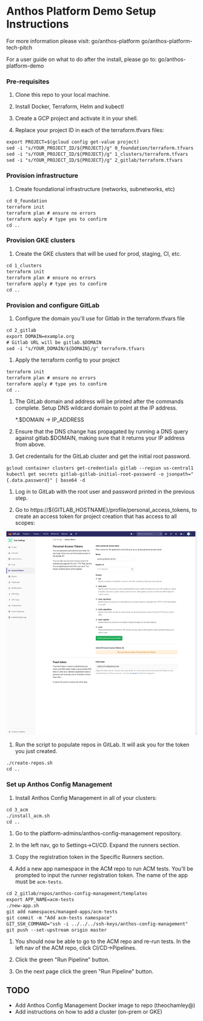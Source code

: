 # Anthos Platform Demo Setup Instructions

For more information please visit:
go/anthos-platform
go/anthos-platform-tech-pitch

For a user guide on what to do after the install, please go to:
go/anthos-platform-demo

### Pre-requisites

1. Clone this repo to your local machine.

1. Install Docker, Terraform, Helm and kubectl

1. Create a GCP project and activate it in your shell.

1. Replace your project ID in each of the terraform.tfvars files:

  ```shell
  export PROJECT=$(gcloud config get-value project)
  sed -i "s/YOUR_PROJECT_ID/${PROJECT}/g" 0_foundation/terraform.tfvars
  sed -i "s/YOUR_PROJECT_ID/${PROJECT}/g" 1_clusters/terraform.tfvars
  sed -i "s/YOUR_PROJECT_ID/${PROJECT}/g" 2_gitlab/terraform.tfvars
  ```

### Provision infrastructure

1. Create foundational infrastructure (networks, subnetworks, etc)

  ```shell
  cd 0_foundation
  terraform init
  terraform plan # ensure no errors
  terraform apply # type yes to confirm
  cd ..
  ```

### Provision GKE clusters

1. Create the GKE clusters that will be used for prod, staging, CI, etc.

  ```shell
  cd 1_clusters
  terraform init
  terraform plan # ensure no errors
  terraform apply # type yes to confirm
  cd ..
  ```

### Provision and configure GitLab

1. Configure the domain you'll use for Gitlab in the terraform.tfvars file

  ```shell
  cd 2_gitlab
  export DOMAIN=example.org
  # Gitlab URL will be gitlab.$DOMAIN
  sed -i "s/YOUR_DOMAIN/${DOMAIN}/g" terraform.tfvars
  ```

1. Apply the terraform config to your project

  ```shell
  terraform init
  terraform plan # ensure no errors
  terraform apply # type yes to confirm
  cd ..
  ```

1. The GitLab domain and address will be printed after the commands complete. Setup DNS wildcard domain to point at the IP address.

    *.$DOMAIN -> IP_ADDRESS

1. Ensure that the DNS change has propagated by running a DNS query against gitlab.$DOMAIN, making sure that it returns your IP address from above.

1. Get credentails for the GitLab cluster and get the initial root password.

  ```shell
  gcloud container clusters get-credentials gitlab --region us-central1
  kubectl get secrets gitlab-gitlab-initial-root-password -o jsonpath="{.data.password}" | base64 -d
  ```

1. Log in to GitLab with the root user and password printed in the previous step.

1. Go to https://${GITLAB_HOSTNAME}/profile/personal_access_tokens, to create an access token for project creation that has access to all scopes:

![](2_gitlab/images/access-token.png)

1. Run the script to populate repos in GitLab. It will ask you for the token you just created.

  ```shell
  ./create-repos.sh
  cd ..
  ```

### Set up Anthos Config Management

1. Install Anthos Config Management in all of your clusters:

  ```shell
  cd 3_acm
  ./install_acm.sh
  cd ..
  ```

1. Go to the platform-admins/anthos-config-management repository.

1. In the left nav, go to Settings->CI/CD. Expand the runners section.

1. Copy the registration token in the Specific Runners section.

1. Add a new app namespace in the ACM repo to run ACM tests. You'll be prompted to input the runner registration token. The name of the app must be `acm-tests`.

  ```shell
  cd 2_gitlab/repos/anthos-config-management/templates
  export APP_NAME=acm-tests
  ./new-app.sh
  git add namespaces/managed-apps/acm-tests
  git commit -m "Add acm-tests namespace"
  GIT_SSH_COMMAND="ssh -i ../../../ssh-keys/anthos-config-management"    git push --set-upstream origin master
  ```

1. You should now be able to go to the ACM repo and re-run tests. In the left nav of the ACM repo, click CI/CD->Pipelines.

1. Click the green "Run Pipeline" button.

1. On the next page click the green "Run Pipeline" button.

## TODO

- Add Anthos Config Management Docker image to repo (theochamley@)
- Add instructions on how to add a cluster (on-prem or GKE)
